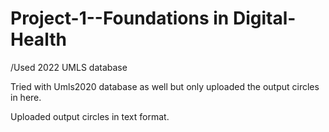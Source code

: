 # Project-1--Foundations in Digital-Health

/Used 2022 UMLS database

Tried with Umls2020 database as well but only uploaded the output circles in here.

Uploaded output circles in text format.
